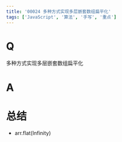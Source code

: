 ```yaml
---
title: '00024 多种方式实现多层嵌套数组扁平化'
tags: ['JavaScript', '算法', '手写', '重点']
---
```


# Q

多种方式实现多层嵌套数组扁平化

# A



# 总结

- arr.flat(Infinity)

<script>
  // function func(arr) {
  //   let res = []
  //   for (let x of arr) {
  //     if (!Array.isArray(x)) {
  //       res.push(x)
  //     } else {
  //       res = [...res, ...func(x)]
  //     }
  //   }
  //   return res
  // }

  // function func(arr) {
  //   return arr.flat(Infinity)
  // }

  function func(arr) {
    const res = []
    const stack = [...arr]

    while (stack.length > 0) {
      const current = stack.pop()
      if (!Array.isArray(current)) {
        res.unshift(current)
      } else {
        stack.push(...current)
      }
    }
    return res
  }
  console.log(func([1, [5,4], [[[3]]], 0]))
</script>
